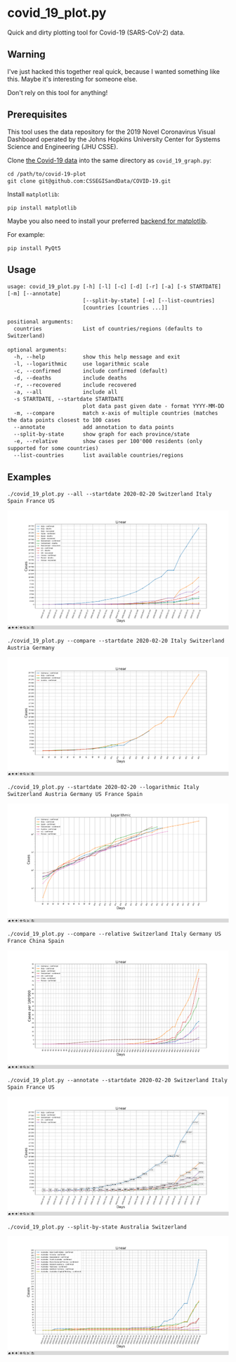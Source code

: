 # covid_19_plot.py

Quick and dirty plotting tool for Covid-19 (SARS-CoV-2) data.

## Warning

I've just hacked this together real quick, because I wanted something like this. Maybe
it's interesting for someone else.

Don't rely on this tool for anything!

## Prerequisites

This tool uses the data repository for the 2019 Novel Coronavirus Visual Dashboard
operated by the Johns Hopkins University Center for Systems Science and Engineering
(JHU CSSE).

Clone [the Covid-19 data](https://github.com/CSSEGISandData/COVID-19) into the same directory
as `covid_19_graph.py`:

```shell
cd /path/to/covid-19-plot
git clone git@github.com:CSSEGISandData/COVID-19.git
```

Install `matplotlib`:

```
pip install matplotlib
```

Maybe you also need to install your preferred
[backend for matplotlib](https://matplotlib.org/faq/usage_faq.html#what-is-a-backend).

For example:

```
pip install PyQt5
```

## Usage

```
usage: covid_19_plot.py [-h] [-l] [-c] [-d] [-r] [-a] [-s STARTDATE] [-m] [--annotate]
                        [--split-by-state] [-e] [--list-countries]
                        [countries [countries ...]]

positional arguments:
  countries             List of countries/regions (defaults to Switzerland)

optional arguments:
  -h, --help            show this help message and exit
  -l, --logarithmic     use logarithmic scale
  -c, --confirmed       include confirmed (default)
  -d, --deaths          include deaths
  -r, --recovered       include recovered
  -a, --all             include all
  -s STARTDATE, --startdate STARTDATE
                        plot data past given date - format YYYY-MM-DD
  -m, --compare         match x-axis of multiple countries (matches the data points closest to 100 cases
  --annotate            add annotation to data points
  --split-by-state      show graph for each province/state
  -e, --relative        show cases per 100'000 residents (only supported for some countries)
  --list-countries      list available countries/regions
```

## Examples

```shell
./covid_19_plot.py --all --startdate 2020-02-20 Switzerland Italy Spain France US
```

![screenshot](screenshots/screen0.png)


```shell
./covid_19_plot.py --compare --startdate 2020-02-20 Italy Switzerland Austria Germany
```

![screenshot](screenshots/screen1.png)

```shell
./covid_19_plot.py --startdate 2020-02-20 --logarithmic Italy Switzerland Austria Germany US France Spain
```

![screenshot](screenshots/screen2.png)

```shell
./covid_19_plot.py --compare --relative Switzerland Italy Germany US France China Spain
```

![screenshot](screenshots/screen3.png)


```shell
./covid_19_plot.py --annotate --startdate 2020-02-20 Switzerland Italy Spain France US
```

![screenshot](screenshots/screen4.png)

```shell
./covid_19_plot.py --split-by-state Australia Switzerland
```

![screenshot](screenshots/screen5.png)
